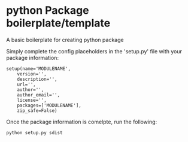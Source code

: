 # python Package boilerplate/template
A basic boilerplate for creating python package 

Simply complete the config placeholders in the 'setup.py' file with your package information:

```
setup(name='MODULENAME',
	version='',
	description='',
	url='',
	author='',
	author_email='',
	license='',
	packages=['MODULENAME'],
	zip_safe=False)
```

Once the package information is comelpte, run the following:

```
python setup.py sdist
```

